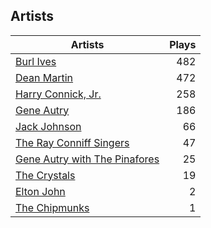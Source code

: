 ## Artists
Artists | Plays 
----- | -----: 
[Burl Ives](/artists/burl-ives-1117) | 482
[Dean Martin](/artists/dean-martin-6555) | 472
[Harry Connick, Jr.](/artists/harry-connick-jr-41411) | 258
[Gene Autry](/artists/gene-autry-1800) | 186
[Jack Johnson](/artists/jack-johnson-6951) | 66
[The Ray Conniff Singers](/artists/the-ray-conniff-singers-104851) | 47
[Gene Autry with The Pinafores](/artists/gene-autry-with-the-pinafores-204996) | 25
[The Crystals](/artists/the-crystals-988) | 19
[Elton John](/artists/elton-john-5041) | 2
[The Chipmunks](/artists/the-chipmunks-29109) | 1

